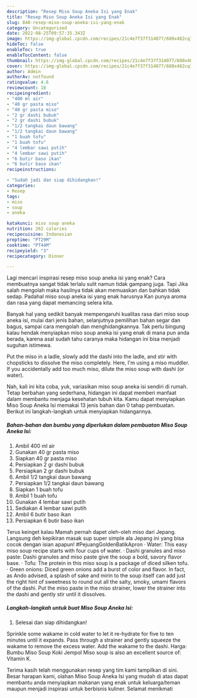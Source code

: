 ```yaml
---
description: "Resep Miso Soup Aneka Isi yang Enak"
title: "Resep Miso Soup Aneka Isi yang Enak"
slug: 848-resep-miso-soup-aneka-isi-yang-enak
category: Uncategorized
date: 2022-08-25T09:57:15.343Z
image: https://img-global.cpcdn.com/recipes/21c4e7f37f314077/680x482cq70/miso-soup-aneka-isi-foto-resep-utama.jpg
hideToc: false
enableToc: true
enableTocContent: false
thumbnail: https://img-global.cpcdn.com/recipes/21c4e7f37f314077/680x482cq70/miso-soup-aneka-isi-foto-resep-utama.jpg
cover: https://img-global.cpcdn.com/recipes/21c4e7f37f314077/680x482cq70/miso-soup-aneka-isi-foto-resep-utama.jpg
author: Admin
authorAv: notfound
ratingvalue: 4.6
reviewcount: 18
recipeingredient:
- "400 ml air"
- "40 gr pasta miso"
- "40 gr pasta miso"
- "2 gr dashi bubuk"
- "2 gr dashi bubuk"
- "1/2 tangkai daun bawang"
- "1/2 tangkai daun bawang"
- "1 buah tofu"
- "1 buah tofu"
- "4 lembar sawi putih"
- "4 lembar sawi putih"
- "6 butir baso ikan"
- "6 butir baso ikan"
recipeinstructions:

- "Sudah jadi dan siap dihidangkan!"
categories:
- Resep
tags:
- miso
- soup
- aneka

katakunci: miso soup aneka 
nutrition: 262 calories
recipecuisine: Indonesian
preptime: "PT29M"
cooktime: "PT44M"
recipeyield: "3"
recipecategory: Dinner

---
```



Lagi mencari inspirasi resep miso soup aneka isi yang enak? Cara membuatnya sangat tidak terlalu sulit namun tidak gampang juga. Tapi Jika salah mengolah maka hasilnya tidak akan memuaskan dan bahkan tidak sedap. Padahal miso soup aneka isi yang enak harusnya Kan punya aroma dan rasa yang dapat memancing selera kita.


Banyak hal yang sedikit banyak mempengaruhi kualitas rasa dari miso soup aneka isi, mulai dari jenis bahan, selanjutnya pemilihan bahan segar dan bagus, sampai cara mengolah dan menghidangkannya. Tak perlu bingung kalau hendak menyiapkan miso soup aneka isi yang enak di mana pun anda berada, karena asal sudah tahu caranya maka hidangan ini bisa menjadi suguhan istimewa.

Put the miso in a ladle, slowly add the dashi into the ladle, and stir with chopsticks to dissolve the miso completely. Here, I&#39;m using a miso muddler. If you accidentally add too much miso, dilute the miso soup with dashi (or water).


Nah, kali ini kita coba, yuk, variasikan miso soup aneka isi sendiri di rumah. Tetap berbahan yang sederhana, hidangan ini dapat memberi manfaat dalam membantu menjaga kesehatan tubuh kita. Kamu dapat menyiapkan Miso Soup Aneka Isi memakai 13 jenis bahan dan 0 tahap pembuatan. Berikut ini langkah-langkah untuk menyiapkan hidangannya.

<!--inarticleads1-->

##### Bahan-bahan dan bumbu yang diperlukan dalam pembuatan Miso Soup Aneka Isi:

1. Ambil 400 ml air
1. Gunakan 40 gr pasta miso
1. Siapkan 40 gr pasta miso
1. Persiapkan 2 gr dashi bubuk
1. Persiapkan 2 gr dashi bubuk
1. Ambil 1/2 tangkai daun bawang
1. Persiapkan 1/2 tangkai daun bawang
1. Siapkan 1 buah tofu
1. Ambil 1 buah tofu
1. Gunakan 4 lembar sawi putih
1. Sediakan 4 lembar sawi putih
1. Ambil 6 butir baso ikan
1. Persiapkan 6 butir baso ikan


Terus keinget kalau Mamah pernah dapet oleh-oleh miso dari Jepang. Langsung deh kepikiran masak sup super simple ala Jepang ini yang bisa cocok dengan isian apapun! #PejuangGoldenBatikApron · Water: This easy miso soup recipe starts with four cups of water. · Dashi granules and miso paste: Dashi granules and miso paste give the soup a bold, savory flavor base. · Tofu: The protein in this miso soup is a package of diced silken tofu. · Green onions: Diced green onions add a burst of color and flavor. In fact, as Ando advised, a splash of sake and mirin to the soup itself can add just the right hint of sweetness to round out all the salty, smoky, umami flavors of the dashi. Put the miso paste in the miso strainer, lower the strainer into the dashi and gently stir until it dissolves. 

<!--inarticleads2-->

##### Langkah-langkah untuk buat Miso Soup Aneka Isi:


1. Selesai dan siap dihidangkan!

Sprinkle some wakame in cold water to let it re-hydrate for five to ten minutes until it expands. Pass through a strainer and gently squeeze the wakame to remove the excess water. Add the wakame to the dashi. Harga: Bumbu Miso Soup Koki Jempol Miso soup is also an excellent source of: Vitamin K. 

Terima kasih telah menggunakan resep yang tim kami tampilkan di sini. Besar harapan kami, olahan Miso Soup Aneka Isi yang mudah di atas dapat membantu anda menyiapkan makanan yang enak untuk keluarga/teman maupun menjadi inspirasi untuk berbisnis kuliner. Selamat menikmati
